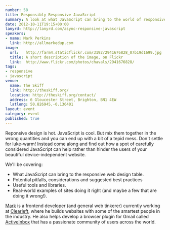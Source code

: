 ```yaml
---
number: 58
title: Responsibly Responsive JavaScript
summary: A look at what JavaScript can bring to the world of responsive web design
date: 2012-10-11T19:15+00:00
lanyrd: http://lanyrd.com/async-responsive-javascript
speakers:
- name: Mark Perkins
  link: http://allmarkedup.com
image:
  url:   http://farm4.staticflickr.com/3192/2941676828_07b19d1699.jpg
  title: A short description of the image, on Flickr
  link:  http://www.flickr.com/photos/chavals/2941676828/
tags:
- responsive
- javascript
venue:
  name: The Skiff
  link: http://theskiff.org/
  location: http://theskiff.org/contact/
  address: 6 Gloucester Street, Brighton, BN1 4EW
  latlong: 50.826945,-0.136401
layout: event
category: event
published: true
---
```


Reponsive design is hot. JavaScript is cool. But mix them together in the wrong
quantities and you can end up with a bit of a tepid mess. Don't settle for
luke-warm! Instead come along and find out how a spot of carefully considered
JavaScript can help rather than hinder the users of your beautiful
device-independent website.

We'll be covering:

- What JavaScript can bring to the responsive web design table.
- Potential pitfalls, considerations and suggested best practices
- Useful tools and libraries.
- Real-world examples of sites doing it right (and maybe a few that are doing
  it wrong!).

[Mark][#mark] is a frontend developer (and general web tinkerer) currently
working at [Clearleft][#clearleft], where he builds websites with some of the
smartest people in the industry. He also helps develop a browser plugin for
Gmail called [ActiveInbox][#activeinbox] that has a passionate community of
users across the world.

[#mark]: http://twitter.com/allmarkedup/
[#clearleft]: http://clearleft.com/
[#activeinbox]: http://activeinboxhq.com/
